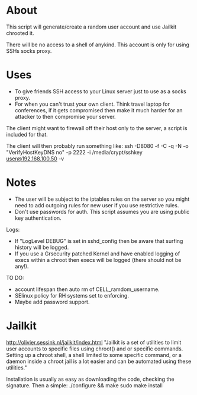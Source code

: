 About
==============
This script will generate/create a random user account and use Jailkit chrooted it.

There will be no access to a shell of anykind. This account is only for using SSHs socks proxy. 

Uses
==============
* To give friends SSH access to your Linux server just to use as a socks proxy.
* For when you can't trust your own client. Think travel laptop for conferences, if it gets compromised then make it much harder for an attacker to then compromise your server.

The client might want to firewall off their host only to the server, a script is included for that.

The client will then probably run something like:
ssh -D8080 -f -C -q -N -o "VerifyHostKeyDNS no" -p 2222 -i /media/crypt/sshkey user@192.168.100.50 -v

Notes
==============
* The user will be subject to the iptables rules on the server so you might need to add outgoing rules for new user if you use restrictive rules.
* Don't use passwords for auth. This script assumes you are using public key authentication.

Logs:
* If "LogLevel DEBUG" is set in sshd_config then be aware that surfing history will be logged.
* If you use a Grsecurity patched Kernel and have enabled logging of execs within a chroot then execs will be logged (there should not be any!).

TO DO:
* account lifespan then auto rm of CELL_ramdom_username.
* SElinux policy for RH systems set to enforcing.
* Maybe add password support.

Jailkit
==============
http://olivier.sessink.nl/jailkit/index.html
"Jailkit is a set of utilities to limit user accounts to specific files using chroot() and or specific commands. Setting up a chroot shell, a shell limited to some specific command, or a daemon inside a chroot jail is a lot easier and can be automated using these utilities."

Installation is usually as easy as downloading the code, checking the signature. Then a simple: 
./configure && make
sudo make install

